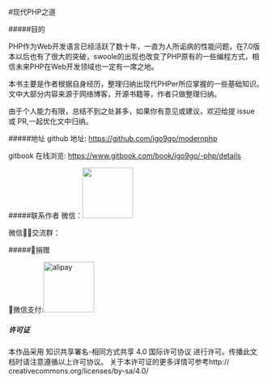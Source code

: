 #现代PHP之道

#####目的

PHP作为Web开发语言已经活跃了数十年，一直为人所诟病的性能问题，在7.0版本以后也有了很大的突破，swoole的出现也改变了PHP原有的一些编程方式，相信未来PHP在Web开发领域也一定有一席之地。

本书主要是作者根据自身经历，整理归纳出现代PHPer所应掌握的一些基础知识。文中大部分内容来源于网络博客，开源书籍等，作者只做整理归纳。

由于个人能力有限，总结不到之处甚多，如果你有意见或建议，欢迎给提 issue 或 PR,一起优化文中归纳。


#####地址
github 地址: https://github.com/igo9go/modernphp

gitbook 在线浏览: https://www.gitbook.com/book/igo9go/-php/details

#####联系作者
微信：<img src="http://oc9orpe44.bkt.clouddn.com/17-2-17/25302389-file_1487319769081_10ea7.png" height="100">

微信交流群：


#####捐赠

微信支付:<img src="http://oc9orpe44.bkt.clouddn.com/17-2-17/84635262-file_1487318515853_3eb6.png" alt="alipay" width="100" height="100">

##### 许可证
本作品采用 知识共享署名-相同方式共享 4.0 国际许可协议 进行许可。传播此文档时请注意遵循以上许可协议。
关于本许可证的更多详情可参考http:// creativecommons.org/licenses/by-sa/4.0/